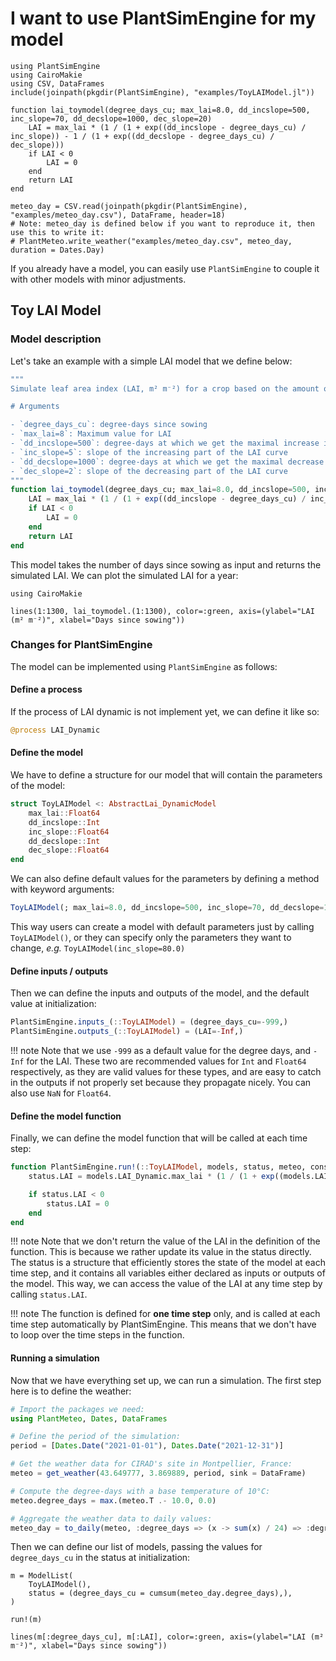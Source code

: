 # I want to use PlantSimEngine for my model

```@setup mymodel
using PlantSimEngine
using CairoMakie
using CSV, DataFrames
include(joinpath(pkgdir(PlantSimEngine), "examples/ToyLAIModel.jl"))

function lai_toymodel(degree_days_cu; max_lai=8.0, dd_incslope=500, inc_slope=70, dd_decslope=1000, dec_slope=20)
    LAI = max_lai * (1 / (1 + exp((dd_incslope - degree_days_cu) / inc_slope)) - 1 / (1 + exp((dd_decslope - degree_days_cu) / dec_slope)))
    if LAI < 0
        LAI = 0
    end
    return LAI
end

meteo_day = CSV.read(joinpath(pkgdir(PlantSimEngine), "examples/meteo_day.csv"), DataFrame, header=18)
# Note: meteo_day is defined below if you want to reproduce it, then use this to write it:
# PlantMeteo.write_weather("examples/meteo_day.csv", meteo_day, duration = Dates.Day)
```

If you already have a model, you can easily use `PlantSimEngine` to couple it with other models with minor adjustments.

## Toy LAI Model 

### Model description

Let's take an example with a simple LAI model that we define below:

```julia
"""
Simulate leaf area index (LAI, m² m⁻²) for a crop based on the amount of degree-days since sowing with a simple double-logistic function.

# Arguments

- `degree_days_cu`: degree-days since sowing
- `max_lai=8`: Maximum value for LAI
- `dd_incslope=500`: degree-days at which we get the maximal increase in LAI
- `inc_slope=5`: slope of the increasing part of the LAI curve
- `dd_decslope=1000`: degree-days at which we get the maximal decrease in LAI
- `dec_slope=2`: slope of the decreasing part of the LAI curve
"""
function lai_toymodel(degree_days_cu; max_lai=8.0, dd_incslope=500, inc_slope=70, dd_decslope=1000, dec_slope=20)
    LAI = max_lai * (1 / (1 + exp((dd_incslope - degree_days_cu) / inc_slope)) - 1 / (1 + exp((dd_decslope - degree_days_cu) / dec_slope)))
    if LAI < 0
        LAI = 0
    end
    return LAI
end
```

This model takes the number of days since sowing as input and returns the simulated LAI. We can plot the simulated LAI for a year:

```@example mymodel
using CairoMakie

lines(1:1300, lai_toymodel.(1:1300), color=:green, axis=(ylabel="LAI (m² m⁻²)", xlabel="Days since sowing"))
```

### Changes for PlantSimEngine

The model can be implemented using `PlantSimEngine` as follows:

#### Define a process

If the process of LAI dynamic is not implement yet, we can define it like so:

```julia
@process LAI_Dynamic
```

#### Define the model

We have to define a structure for our model that will contain the parameters of the model:

```julia
struct ToyLAIModel <: AbstractLai_DynamicModel
    max_lai::Float64
    dd_incslope::Int
    inc_slope::Float64
    dd_decslope::Int
    dec_slope::Float64
end
```

We can also define default values for the parameters by defining a method with keyword arguments:

```julia
ToyLAIModel(; max_lai=8.0, dd_incslope=500, inc_slope=70, dd_decslope=1000, dec_slope=20) = ToyLAIModel(max_lai, dd_incslope, inc_slope, dd_decslope, dec_slope)
```

This way users can create a model with default parameters just by calling `ToyLAIModel()`, or they can specify only the parameters they want to change, *e.g.* `ToyLAIModel(inc_slope=80.0)`

#### Define inputs / outputs

Then we can define the inputs and outputs of the model, and the default value at initialization:

```julia
PlantSimEngine.inputs_(::ToyLAIModel) = (degree_days_cu=-999,)
PlantSimEngine.outputs_(::ToyLAIModel) = (LAI=-Inf,)
```

!!! note
    Note that we use `-999` as a default value for the degree days, and `-Inf` for the LAI. These two are recommended values for `Int` and `Float64` respectively, as they are valid values for these types, and are easy to catch in the outputs if not properly set because they propagate nicely. You can also use `NaN` for `Float64`.

#### Define the model function

Finally, we can define the model function that will be called at each time step:

```julia
function PlantSimEngine.run!(::ToyLAIModel, models, status, meteo, constants=nothing, extra=nothing)
    status.LAI = models.LAI_Dynamic.max_lai * (1 / (1 + exp((models.LAI_Dynamic.dd_incslope - status.degree_days_cu) / model.LAI_Dynamic.inc_slope)) - 1 / (1 + exp((models.LAI_Dynamic.dd_decslope - status.degree_days_cu) / models.LAI_Dynamic.dec_slope)))

    if status.LAI < 0
        status.LAI = 0
    end
end
```

!!! note
    Note that we don't return the value of the LAI in the definition of the function. This is because we rather update its value in the status directly. The status is a structure that efficiently stores the state of the model at each time step, and it contains all variables either declared as inputs or outputs of the model. This way, we can access the value of the LAI at any time step by calling `status.LAI`.

!!! note
    The function is defined for **one time step** only, and is called at each time step automatically by PlantSimEngine. This means that we don't have to loop over the time steps in the function.

#### Running a simulation

Now that we have everything set up, we can run a simulation. The first step here is to define the weather:

```julia
# Import the packages we need:
using PlantMeteo, Dates, DataFrames

# Define the period of the simulation:
period = [Dates.Date("2021-01-01"), Dates.Date("2021-12-31")]

# Get the weather data for CIRAD's site in Montpellier, France:
meteo = get_weather(43.649777, 3.869889, period, sink = DataFrame)

# Compute the degree-days with a base temperature of 10°C:
meteo.degree_days = max.(meteo.T .- 10.0, 0.0)

# Aggregate the weather data to daily values:
meteo_day = to_daily(meteo, :degree_days => (x -> sum(x) / 24) => :degree_days)
```

Then we can define our list of models, passing the values for `degree_days_cu` in the status at initialization:

```@example mymodel
m = ModelList(
    ToyLAIModel(),
    status = (degree_days_cu = cumsum(meteo_day.degree_days),),
)

run!(m)

lines(m[:degree_days_cu], m[:LAI], color=:green, axis=(ylabel="LAI (m² m⁻²)", xlabel="Days since sowing"))
```
